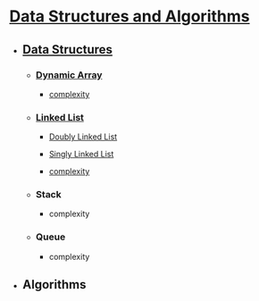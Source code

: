 # [Data Structures and Algorithms](https://github.com/amirrezarajabi/Data-Structures-Algorithms)
* ## [Data Structures](https://github.com/amirrezarajabi/Data-Structures-Algorithms/tree/master/Data-Structures)

  * ### [Dynamic Array](https://github.com/amirrezarajabi/Data-Structures-Algorithms/tree/master/Data-Structures/Dynamic-Array)

    *  [complexity](https://github.com/amirrezarajabi/Data-Structures-Algorithms/tree/master/Data-Structures/Dynamic-Array/complexity.png)

  * ### [Linked List](https://github.com/amirrezarajabi/Data-Structures-Algorithms/tree/master/Data-Structures/Linked-List)

    *   [Doubly Linked List](https://github.com/amirrezarajabi/Data-Structures-Algorithms/blob/master/Data-Structures/Linked-List/DoublyLinkedList.java)

    *   [Singly Linked List](https://github.com/amirrezarajabi/Data-Structures-Algorithms/blob/master/Data-Structures/Linked-List/SinglyLinkedList.java)

    *   [complexity](https://github.com/amirrezarajabi/Data-Structures-Algorithms/tree/master/Data-Structures/Linked-List/complexity.png)
  * ### Stack
    *    complexity
  * ### Queue
    *    complexity

* ## Algorithms
